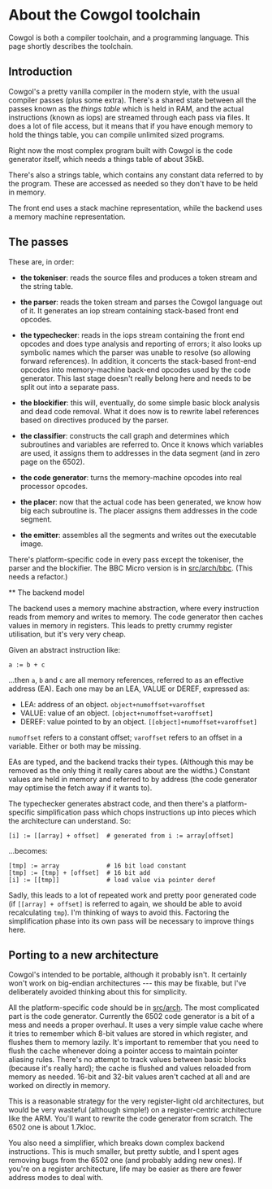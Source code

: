 About the Cowgol toolchain
==========================

Cowgol is both a compiler toolchain, and a programming language. This page
shortly describes the toolchain.

## Introduction

Cowgol's a pretty vanilla compiler in the modern style, with the usual
compiler passes (plus some extra). There's a shared state between all the
passes known as the *things table* which is held in RAM, and the actual
instructions (known as iops) are streamed through each pass via files. It
does a lot of file access, but it means that if you have enough memory to
hold the things table, you can compile unlimited sized programs.

Right now the most complex program built with Cowgol is the code generator
itself, which needs a things table of about 35kB.

There's also a strings table, which contains any constant data referred to by
the program. These are accessed as needed so they don't have to be held in
memory.

The front end uses a stack machine representation, while the backend uses a
memory machine representation.

## The passes

These are, in order:

- **the tokeniser**: reads the source files and produces a token stream and the string table.

- **the parser**: reads the token stream and parses the Cowgol language out of it. It generates an iop stream containing stack-based front end opcodes.

- **the typechecker**: reads in the iops stream containing the front end
opcodes and does type analysis and reporting of errors; it also looks up
symbolic names which the parser was unable to resolve (so allowing forward
references). In addition, it concerts the stack-based front-end opcodes into
memory-machine back-end opcodes used by the code generator. This last stage
doesn't really belong here and needs to be split out into a separate pass.

- **the blockifier**: this will, eventually, do some simple basic block
analysis and dead code removal. What it does now is to rewrite label
references based on directives produced by the parser.

- **the classifier**: constructs the call graph and determines which
subroutines and variables are referred to. Once it knows which variables are
used, it assigns them to addresses in the data segment (and in zero page on
the 6502).

- **the code generator**: turns the memory-machine opcodes into real
processor opcodes.

- **the placer**: now that the actual code has been generated, we know how
big each subroutine is. The placer assigns them addresses in the code
segment.

- **the emitter**: assembles all the segments and writes out the executable
image.

There's platform-specific code in every pass except the tokeniser, the parser
and the blockifier. The BBC Micro version is in
[src/arch/bbc](https://github.com/davidgiven/cowgol/tree/master/src/arch/bbc).
(This needs a refactor.)

** The backend model

The backend uses a memory machine abstraction, where every instruction reads
from memory and writes to memory. The code generator then caches values in
memory in registers. This leads to pretty crummy register utilisation, but
it's very very cheap.

Given an abstract instruction like:

```
a := b + c
```

...then `a`, `b` and `c` are all memory references, referred to as an
effective address (EA). Each one may be an LEA, VALUE or DEREF, expressed as:

- LEA: address of an object. `object+numoffset+varoffset`
- VALUE: value of an object. `[object+numoffset+varoffset]`
- DEREF: value pointed to by an object. `[[object]+numoffset+varoffset]`

`numoffset` refers to a constant offset; `varoffset` refers to an offset in a
variable. Either or both may be missing.

EAs are typed, and the backend tracks their types. (Although this may be
removed as the only thing it really cares about are the widths.) Constant
values are held in memory and referred to by address (the code generator may
optimise the fetch away if it wants to).

The typechecker generates abstract code, and then there's a platform-specific simplification pass which chops instructions up into pieces which the architecture can understand. So:

```
[i] := [[array] + offset]  # generated from i := array[offset]
```

...becomes:

```
[tmp] := array             # 16 bit load constant
[tmp] := [tmp] + [offset]  # 16 bit add
[i] := [[tmp]]             # load value via pointer deref
```

Sadly, this leads to a lot of repeated work and pretty poor generated code
(if `[[array] + offset]` is referred to again, we should be able to avoid
recalculating `tmp`). I'm thinking of ways to avoid this. Factoring the
simplification phase into its own pass will be necessary to improve things
here.

## Porting to a new architecture

Cowgol's intended to be portable, although it probably isn't. It certainly
won't work on big-endian architectures --- this may be fixable, but I've
deliberately avoided thinking about this for simplicity.

All the platform-specific code should be in
[src/arch](https://github.com/davidgiven/cowgol/tree/master/src/arch).
The most complicated part is the code generator. Currently the 6502 code
generator is a bit of a mess and needs a proper overhaul. It uses a very
simple value cache where it tries to remember which 8-bit values are stored in
which register, and flushes them to memory lazily. It's important to remember
that you need to flush the cache whenever doing a pointer access to maintain
pointer aliasing rules. There's no attempt to track values between basic
blocks (because it's really hard); the cache is flushed and values reloaded
from memory as needed. 16-bit and 32-bit values aren't cached at all and are
worked on directly in memory.

This is a reasonable strategy for the very register-light old architectures,
but would be very wasteful (although simple!) on a register-centric
architecture like the ARM. You'll want to rewrite the code generator from
scratch. The 6502 one is about 1.7kloc.

You also need a simplifier, which breaks down complex backend instructions.
This is much smaller, but pretty subtle, and I spent ages removing bugs from
the 6502 one (and probably adding new ones). If you're on a register
architecture, life may be easier as there are fewer address modes to deal
with.
